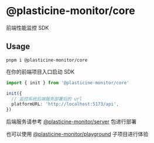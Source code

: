 # @plasticine-monitor/core

前端性能监控 SDK

## Usage

```shell
pnpm i @plasticine-monitor/core
```

在你的前端项目入口启动 SDK

```ts
import { init } from '@plasticine-monitor/core'

init({
  // 监控系统后端服务部署后的 url
  platformURL: 'http://localhost:5173/api',
})
```

后端服务请参考 [@plasticine-monitor/server](https://github.com/Plasticine-Yang/plasticine-monitor/tree/main/packages/server) 包进行部署

也可以使用 [@plasticine-monitor/playground](https://github.com/Plasticine-Yang/plasticine-monitor/tree/main/playground) 子项目进行体验
